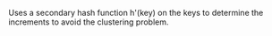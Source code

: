 Uses a secondary hash function h'(key) on the keys to determine the increments to avoid the clustering problem.